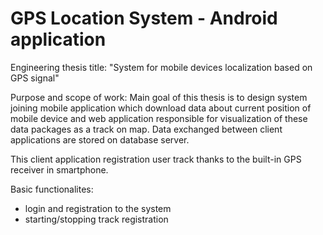 # GPS Location System - Android application

Engineering thesis title: "System for mobile devices localization based on GPS signal"

Purpose and scope of work: Main goal of this thesis is to design system joining mobile application which download data about current position of mobile device and web application responsible for visualization of these data packages as a track on map. Data exchanged between client applications are stored on database server.

This client application registration user track thanks to the built-in GPS receiver in smartphone.

Basic functionalites:
* login and registration to the system
* starting/stopping track registration

